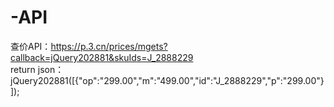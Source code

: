 # -API
查价API：https://p.3.cn/prices/mgets?callback=jQuery202881&skuIds=J_2888229 <br>
return json：jQuery202881([{"op":"299.00","m":"499.00","id":"J_2888229","p":"299.00"}]);
